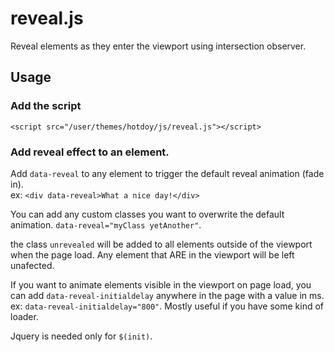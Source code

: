 # reveal.js

Reveal elements as they enter the viewport using intersection observer.

## Usage

### Add the script

```<script src="/user/themes/hotdoy/js/reveal.js"></script>```

### Add reveal effect to an element.

Add ```data-reveal``` to any element to trigger the default reveal animation (fade in).  
ex: ```<div data-reveal>What a nice day!</div>```

You can add any custom classes you want to overwrite the default animation. ```data-reveal="myClass yetAnother"```.

the class ```unrevealed``` will be added to all elements outside of the viewport when the page load. Any element that ARE in the viewport will be left unafected.

If you want to animate elements visible in the viewport on page load, you can add ```data-reveal-initialdelay``` anywhere in the page with a value in ms. ex: ```data-reveal-initialdelay="800"```. Mostly useful if you have some kind of loader.

Jquery is needed only for ```$(init)```.
